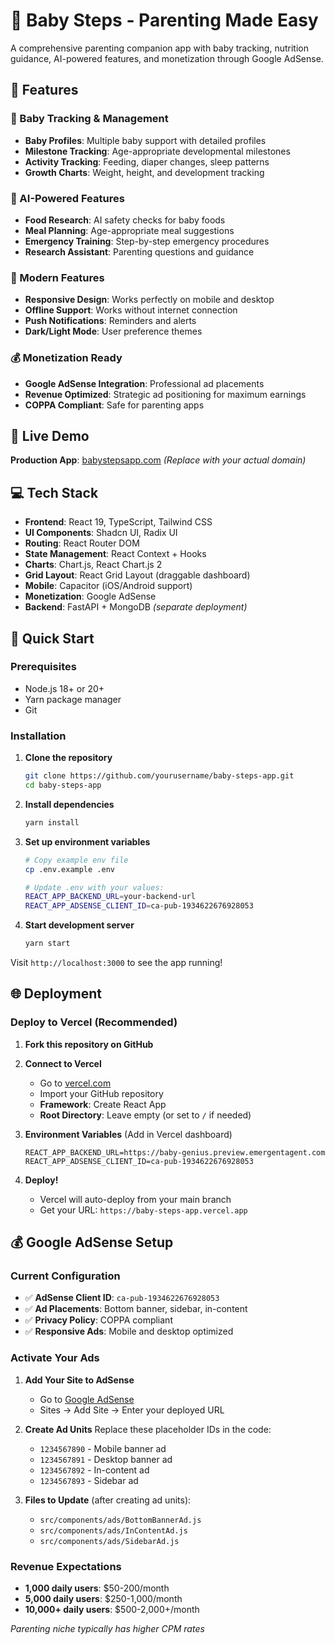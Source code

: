# 👶 Baby Steps - Parenting Made Easy

A comprehensive parenting companion app with baby tracking, nutrition guidance, AI-powered features, and monetization through Google AdSense.

## 🌟 Features

### 👶 Baby Tracking & Management
- **Baby Profiles**: Multiple baby support with detailed profiles
- **Milestone Tracking**: Age-appropriate developmental milestones
- **Activity Tracking**: Feeding, diaper changes, sleep patterns
- **Growth Charts**: Weight, height, and development tracking

### 🤖 AI-Powered Features  
- **Food Research**: AI safety checks for baby foods
- **Meal Planning**: Age-appropriate meal suggestions
- **Emergency Training**: Step-by-step emergency procedures
- **Research Assistant**: Parenting questions and guidance

### 📱 Modern Features
- **Responsive Design**: Works perfectly on mobile and desktop
- **Offline Support**: Works without internet connection
- **Push Notifications**: Reminders and alerts
- **Dark/Light Mode**: User preference themes

### 💰 Monetization Ready
- **Google AdSense Integration**: Professional ad placements
- **Revenue Optimized**: Strategic ad positioning for maximum earnings
- **COPPA Compliant**: Safe for parenting apps

## 🚀 Live Demo

**Production App**: [babystepsapp.com](https://babystepsapp.com) *(Replace with your actual domain)*

## 💻 Tech Stack

- **Frontend**: React 19, TypeScript, Tailwind CSS
- **UI Components**: Shadcn UI, Radix UI
- **Routing**: React Router DOM
- **State Management**: React Context + Hooks
- **Charts**: Chart.js, React Chart.js 2
- **Grid Layout**: React Grid Layout (draggable dashboard)
- **Mobile**: Capacitor (iOS/Android support)
- **Monetization**: Google AdSense
- **Backend**: FastAPI + MongoDB *(separate deployment)*

## 🔧 Quick Start

### Prerequisites
- Node.js 18+ or 20+
- Yarn package manager
- Git

### Installation

1. **Clone the repository**
   ```bash
   git clone https://github.com/yourusername/baby-steps-app.git
   cd baby-steps-app
   ```

2. **Install dependencies**
   ```bash
   yarn install
   ```

3. **Set up environment variables**
   ```bash
   # Copy example env file
   cp .env.example .env
   
   # Update .env with your values:
   REACT_APP_BACKEND_URL=your-backend-url
   REACT_APP_ADSENSE_CLIENT_ID=ca-pub-1934622676928053
   ```

4. **Start development server**
   ```bash
   yarn start
   ```

Visit `http://localhost:3000` to see the app running!

## 🌐 Deployment

### Deploy to Vercel (Recommended)

1. **Fork this repository on GitHub**

2. **Connect to Vercel**
   - Go to [vercel.com](https://vercel.com)
   - Import your GitHub repository
   - **Framework**: Create React App
   - **Root Directory**: Leave empty (or set to `/` if needed)

3. **Environment Variables** (Add in Vercel dashboard)
   ```
   REACT_APP_BACKEND_URL=https://baby-genius.preview.emergentagent.com
   REACT_APP_ADSENSE_CLIENT_ID=ca-pub-1934622676928053
   ```

4. **Deploy!**
   - Vercel will auto-deploy from your main branch
   - Get your URL: `https://baby-steps-app.vercel.app`

## 💰 Google AdSense Setup

### Current Configuration
- ✅ **AdSense Client ID**: `ca-pub-1934622676928053` 
- ✅ **Ad Placements**: Bottom banner, sidebar, in-content
- ✅ **Privacy Policy**: COPPA compliant
- ✅ **Responsive Ads**: Mobile and desktop optimized

### Activate Your Ads

1. **Add Your Site to AdSense**
   - Go to [Google AdSense](https://www.google.com/adsense)
   - Sites → Add Site → Enter your deployed URL

2. **Create Ad Units**
   Replace these placeholder IDs in the code:
   - `1234567890` - Mobile banner ad
   - `1234567891` - Desktop banner ad  
   - `1234567892` - In-content ad
   - `1234567893` - Sidebar ad

3. **Files to Update** (after creating ad units):
   - `src/components/ads/BottomBannerAd.js`
   - `src/components/ads/InContentAd.js`
   - `src/components/ads/SidebarAd.js`

### Revenue Expectations
- **1,000 daily users**: $50-200/month
- **5,000 daily users**: $250-1,000/month
- **10,000+ daily users**: $500-2,000+/month

*Parenting niche typically has higher CPM rates*
